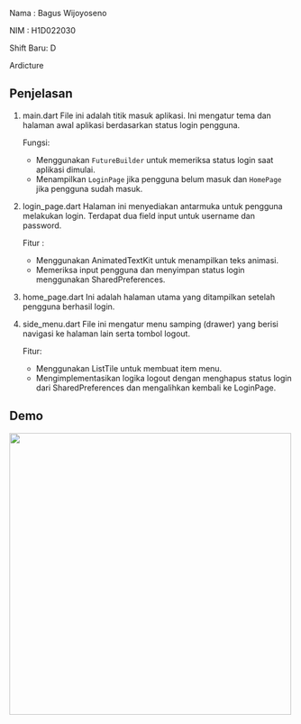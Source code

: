 Nama : Bagus Wijoyoseno

NIM : H1D022030

Shift Baru: D

Ardicture

## Penjelasan
1. main.dart
    File ini adalah titik masuk aplikasi. Ini mengatur tema dan halaman awal aplikasi berdasarkan status login pengguna.

    Fungsi:
    - Menggunakan `FutureBuilder` untuk memeriksa status login saat aplikasi dimulai.
    - Menampilkan `LoginPage` jika pengguna belum masuk dan `HomePage` jika pengguna sudah masuk.

2. login_page.dart
    Halaman ini menyediakan antarmuka untuk pengguna melakukan login. Terdapat dua field input untuk username dan password.

    Fitur :
    - Menggunakan AnimatedTextKit untuk menampilkan teks animasi.
    - Memeriksa input pengguna dan menyimpan status login menggunakan SharedPreferences.

3. home_page.dart
    Ini adalah halaman utama yang ditampilkan setelah pengguna berhasil login.

4. side_menu.dart
    File ini mengatur menu samping (drawer) yang berisi navigasi ke halaman lain serta tombol logout.

    Fitur:
    - Menggunakan ListTile untuk membuat item menu.
    - Mengimplementasikan logika logout dengan menghapus status login dari SharedPreferences dan mengalihkan kembali ke LoginPage.

## Demo
<img src='https://github.com/bagusws17/LabMobile3_BagusWijoyoseno_D/blob/main/tugas3.gif'  height="500">
